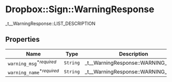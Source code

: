 # Dropbox::Sign::WarningResponse

_t__WarningResponse::LIST_DESCRIPTION

## Properties

| Name | Type | Description | Notes |
| ---- | ---- | ----------- | ----- |
| `warning_msg`<sup>*_required_</sup> | ```String``` |  _t__WarningResponse::WARNING_MSG  |  |
| `warning_name`<sup>*_required_</sup> | ```String``` |  _t__WarningResponse::WARNING_NAME  |  |

